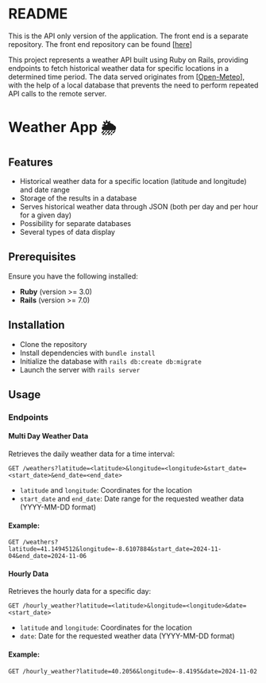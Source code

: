 # README

  

This is the API only version of the application. The front end is a separate repository. The front end repository can be found [[here](https://github.com/jteixeira00/weather-app-frontend)]

  

This project represents a weather API built using Ruby on Rails, providing endpoints to fetch historical weather data for specific locations in a determined time period. The data served originates from [[Open-Meteo](https://open-meteo.com/en/docs/historical-weather-api)], with the help of a local database that prevents the need to perform repeated API calls to the remote server.

  

# Weather App 🌦️

  

## Features

  

+ Historical weather data for a specific location (latitude and longitude) and date range
+ Storage of the results in a database
+ Serves historical weather data through JSON (both per day and per hour for a given day)
+ Possibility for separate databases
+ Several types of data display


## Prerequisites
Ensure you have the following installed: 
- **Ruby** (version >= 3.0) 
- **Rails** (version >= 7.0)

## Installation

+ Clone the repository
+   Install dependencies with `bundle install`
+ Initialize the database with `rails db:create db:migrate`
+ Launch the server with `rails server`


## Usage

### Endpoints

#### Multi Day Weather Data
Retrieves the daily weather data for a time interval:

    GET /weathers?latitude=<latitude>&longitude=<longitude>&start_date=<start_date>&end_date=<end_date>
 
 + `latitude` and `longitude`: Coordinates for the location
 + `start_date` and `end_date`: Date range for the requested weather data (YYYY-MM-DD format)
#### Example:

    GET /weathers?latitude=41.1494512&longitude=-8.6107884&start_date=2024-11-04&end_date=2024-11-06

 #### Hourly Data
Retrieves the hourly data for a specific day:

    GET /hourly_weather?latitude=<latitude>&longitude=<longitude>&date=<start_date>

 + `latitude` and `longitude`: Coordinates for the location
 + `date`: Date for the requested weather data (YYYY-MM-DD format)

#### Example:

    GET /hourly_weather?latitude=40.2056&longitude=-8.4195&date=2024-11-02


